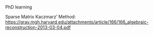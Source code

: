 # 
PhD learning

Sparse Matrix 
Kaczmarz’ Method:
https://gray.mgh.harvard.edu/attachments/article/166/166_algebraic-reconstruction-2013-03-04.pdf

